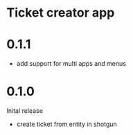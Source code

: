 # Ticket creator app


# 0.1.1

* add support for multi apps and menus

# 0.1.0

Inital release

* create ticket from entity in shotgun